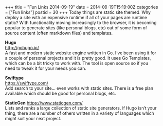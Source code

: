 +++
title = "Fun Links 2014-09-19"
date = 2014-09-19T15:19:00Z
categories = ["Fun links"]
postid = 30
+++
Today things are static site themed. Why deploy a site with an expensive runtime if all of your pages are runtime static? With functionality moving increasingly to the browser, it is becoming popular to generate sites (like personal blogs, etc) out of some form of source content (often markdown files) and templates.

**Hugo**  
http://gohugo.io/  
A fast and modern static website engine written in Go. I’ve been using it for a couple of personal projects and it is pretty good. It uses Go Templates, which can be a bit tricky to work with. The tool is open source so if you need to tweak it for your needs you can.

**Swiftype**  
https://swiftype.com/  
Add search to your site… even works with static sites. There is a free plan available which should be good for personal blogs, etc.

**StaticGen**
https://www.staticgen.com/  
Lists and ranks a large collection of static site generators. If Hugo isn’t your thing, there are a number of others written in a variety of languages which might suit your next project.